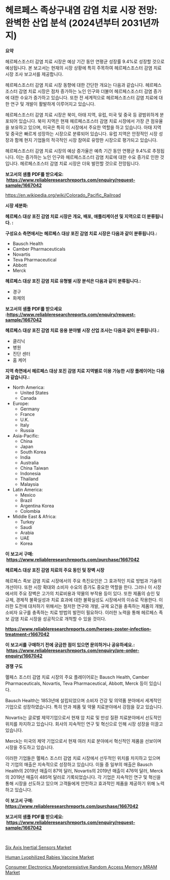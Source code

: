 <p><h1>헤르페스 족상구내염 감염 치료 시장 전망: 완벽한 산업 분석 (2024년부터 2031년까지)</h1></p><p><strong>요약</strong></p>
<p><p>헤르페스조스터 감염 치료 시장은 예상 기간 동안 연평균 성장률 9.4%로 성장할 것으로 예상됩니다. 본 보고서는 현재의 시장 상황에 특히 주목하여 헤르페스조스터 감염 치료 시장 조사 보고서를 제공합니다.</p><p>헤르페스조스터 감염 치료 시장 동향에 대한 간단한 개요는 다음과 같습니다. 헤르페스조스터 감염 치료 시장은 점차 증가하는 노인 인구와 더불어 헤르페스조스터 감염 증가에 대한 수요가 증가하고 있습니다. 또한 전 세계적으로 헤르페스조스터 감염 치료에 대한 연구 및 개발이 활발하게 이루어지고 있습니다.</p><p>헤르페스조스터 감염 치료 시장은 북미, 아태 지역, 유럽, 미국 및 중국 등 광범위하게 분포되어 있습니다. 북미 지역은 현재 헤르페스조스터 감염 치료 시장에서 가장 큰 점유율을 보유하고 있으며, 미국은 특히 이 시장에서 주요한 역할을 하고 있습니다. 아태 지역 및 중국은 빠르게 성장하는 시장으로 분류되어 있습니다. 유럽 지역은 안정적인 시장 성장과 함께 현지 기업들의 적극적인 시장 참여로 유망한 시장으로 평가되고 있습니다.</p><p>헤르페스조스터 감염 치료 시장의 예상 증가율은 예측 기간 동안 연평균 9.4%로 추정됩니다. 이는 증가하는 노인 인구와 헤르페스조스터 감염 치료에 대한 수요 증가로 인한 것입니다. 헤르페스조스터 감염 치료 시장은 더욱 발전할 것으로 전망됩니다.</p></p>
<p><strong>보고서의 샘플 PDF를 받으세요: &nbsp;<a href="https://www.reliableresearchreports.com/enquiry/request-sample/1667042">https://www.reliableresearchreports.com/enquiry/request-sample/1667042</a></strong></p>
<p><a href="https://en.wikipedia.org/wiki/Colorado_Pacific_Railroad">https://en.wikipedia.org/wiki/Colorado_Pacific_Railroad</a></p>
<p><strong>시장 세분화:</strong></p>
<p><strong> 헤르페스 대상 포진 감염 치료 시장은 개요, 배포, 애플리케이션 및 지역으로 더 분류됩니다. :</strong></p>
<p><strong>구성요소 측면에서는 헤르페스 대상 포진 감염 치료 시장은 다음과 같이 분류됩니다.:</strong></p>
<p><ul><li>Bausch Health</li><li>Camber Pharmaceuticals</li><li>Novartis</li><li>Teva Pharmaceutical</li><li>Abbott</li><li>Merck</li></ul></p>
<p><strong> 헤르페스 대상 포진 감염 치료 유형별 시장 분석은 다음과 같이 분류됩니다.:</strong></p>
<p><ul><li>경구</li><li>화제의</li></ul></p>
<p><strong>보고서의 샘플 PDF를 받으세요 :<a href="https://www.reliableresearchreports.com/enquiry/request-sample/1667042">https://www.reliableresearchreports.com/enquiry/request-sample/1667042</a></strong></p>
<p><strong> 헤르페스 대상 포진 감염 치료 응용 분야별 시장 산업 조사는 다음과 같이 분류됩니다.:</strong></p>
<p><ul><li>클리닉</li><li>병원</li><li>진단 센터</li><li>홈 케어</li></ul></p>
<p><strong>지역 측면에서 헤르페스 대상 포진 감염 치료 지역별로 이용 가능한 시장 플레이어는 다음과 같습니다.:</strong></p>
<p><ul>
    <li>
        North America:
        <ul>
            <li>United States</li>
            <li>Canada</li>
        </ul>
    </li>
    <li>
        Europe:
        <ul>
            <li>Germany</li>
            <li>France</li>
            <li>U.K.</li>
            <li>Italy</li>
            <li>Russia</li>
        </ul>
    </li>
    <li>
        Asia-Pacific:
        <ul>
            <li>China</li>
            <li>Japan</li>
            <li>South Korea</li>
            <li>India</li>
            <li>Australia</li>
            <li>China Taiwan</li>
            <li>Indonesia</li>
            <li>Thailand</li>
            <li>Malaysia</li>
        </ul>
    </li>
    <li>
        Latin America:
        <ul>
            <li>Mexico</li>
            <li>Brazil</li>
            <li>Argentina Korea</li>
            <li>Colombia</li>
        </ul>
    </li>
    <li>
        Middle East & Africa:
        <ul>
            <li>Turkey</li>
            <li>Saudi</li>
            <li>Arabia</li>
            <li>UAE</li>
            <li>Korea</li>
        </ul>
    </li>
    </ul></p>
<p><strong>이 보고서 구매: &nbsp;<a href="https://www.reliableresearchreports.com/purchase/1667042">https://www.reliableresearchreports.com/purchase/1667042</a></strong></p>
<p><strong>헤르페스 대상 포진 감염 치료의 주요 동인 및 장벽 시장</strong></p>
<p><p>헤르페스 족보 감염 치료 시장에서의 주요 촉진요인은 그 효과적인 치료 방법과 기술의 개선이다. 또한 시장 확대와 소비자 수요의 증가도 중요한 역할을 한다. 그러나 이 시장에서의 주요 장벽은 고가의 치료비용과 약물의 부작용 등이 있다. 또한 제품의 승인 및 규제, 경제적 불확실성과 치료 효과에 대한 불확실성도 시장에서의 이슈로 작용한다. 이러한 도전에 대처하기 위해서는 철저한 연구와 개발, 규제 요건을 충족하는 제품의 개발, 소비자 요구를 충족하는 치료 방법의 발전이 필요하다. 이러한 노력을 통해 헤르페스 족보 감염 치료 시장을 성공적으로 개척할 수 있을 것이다.</p></p>
<p><strong><a href="https://www.reliableresearchreports.com/herpes-zoster-infection-treatment-r1667042">https://www.reliableresearchreports.com/herpes-zoster-infection-treatment-r1667042</a></strong></p>
<p><strong>이 보고서를 구매하기 전에 궁금한 점이 있으면 문의하거나 공유하세요.: &nbsp;<a href="https://www.reliableresearchreports.com/enquiry/pre-order-enquiry/1667042">https://www.reliableresearchreports.com/enquiry/pre-order-enquiry/1667042</a></strong></p>
<p><strong>경쟁 구도</strong></p>
<p><p>혤페스 조스터 감염 치료 시장의 주요 플레이어로는 Bausch Health, Camber Pharmaceuticals, Novartis, Teva Pharmaceutical, Abbott, Merck 등이 있습니다.</p><p>Bausch Health는 1853년에 설립되었으며 소비자 건강 및 의약품 분야에서 세계적인 기업으로 성장하였습니다. 특히 안과 제품 및 약물 치료분야에서 강점을 갖고 있습니다.</p><p>Novartis는 글로벌 제약기업으로서 현재 암 치료 및 만성 질환 치료분야에서 선도적인 위치를 차지하고 있습니다. 회사의 지속적인 연구 및 혁신으로 인해 시장 성장을 이끌고 있습니다.</p><p>Merck는 미국의 제약 기업으로서 현재 여러 치료 분야에서 혁신적인 제품을 선보이며 시장을 주도하고 있습니다.</p><p>이러한 기업들은 혤페스 조스터 감염 치료 시장에서 선두적인 위치를 차지하고 있으며 각 기업의 매출은 지속적으로 성장하고 있습니다. 이들 중 일부의 매출은 Bausch Health의 2019년 매출이 87억 달러, Novartis의 2019년 매출이 476억 달러, Merck의 2019년 매출이 485억 달러로 기록되었습니다. 각 기업은 지속적인 연구 및 혁신을 통해 시장을 선도하고 있으며 고객들에게 안전하고 효과적인 제품을 제공하기 위해 노력하고 있습니다.</p></p>
<p><strong>이 보고서 구매: &nbsp; <a href="https://www.reliableresearchreports.com/purchase/1667042">https://www.reliableresearchreports.com/purchase/1667042</a></strong></p>
<p><strong>보고서의 샘플 PDF를 받으세요: &nbsp;<a href="https://www.reliableresearchreports.com/enquiry/request-sample/1667042">https://www.reliableresearchreports.com/enquiry/request-sample/1667042</a></strong><strong></strong></p>
<p>&nbsp;</p>
<p><p><a href="https://github.com/khlifeservices/Market-Research-Report-List-1/blob/main/six-axis-inertial-sensors-market.md">Six Axis Inertial Sensors Market</a></p><p><a href="https://issuu.com/reportprime-2/docs/human-lyophilized-rabies-vaccine-market-size-2030.">Human Lyophilized Rabies Vaccine Market</a></p><p><a href="https://github.com/msbsaifansami/Market-Research-Report-List-1/blob/main/consumer-electronics-magnetoresistive-random-access-memory-mram-market.md">Consumer Electronics Magnetoresistive Random Access Memory MRAM Market</a></p></p>
